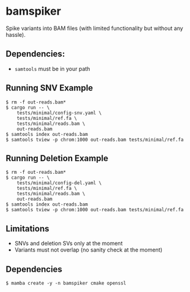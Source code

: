 # bamspiker

Spike variants into BAM files (with limited functionality but without any hassle).

## Dependencies:

- `samtools` must be in your path

## Running SNV Example

```
$ rm -f out-reads.bam*
$ cargo run -- \
    tests/minimal/config-snv.yaml \
    tests/minimal/ref.fa \
    tests/minimal/reads.bam \
    out-reads.bam
$ samtools index out-reads.bam
$ samtools tview -p chrom:1000 out-reads.bam tests/minimal/ref.fa
```

## Running Deletion Example

```
$ rm -f out-reads.bam*
$ cargo run -- \
    tests/minimal/config-del.yaml \
    tests/minimal/ref.fa \
    tests/minimal/reads.bam \
    out-reads.bam
$ samtools index out-reads.bam
$ samtools tview -p chrom:1000 out-reads.bam tests/minimal/ref.fa
```

## Limitations

- SNVs and deletion SVs only at the moment
- Variants must not overlap (no sanity check at the moment)

## Dependencies

```
$ mamba create -y -n bamspiker cmake openssl
```
